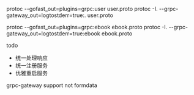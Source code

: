 protoc --gofast_out=plugins=grpc:user user.proto
protoc -I. --grpc-gateway_out=logtostderr=true:. user.proto


protoc --gofast_out=plugins=grpc:ebook ebook.proto
protoc -I. --grpc-gateway_out=logtostderr=true:ebook ebook.proto

todo 
  - 统一处理响应
  - 统一注册服务
  - 优雅重启服务

grpc-gateway support not formdata